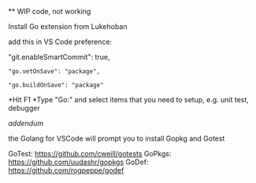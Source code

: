 ** WIP code, not working

Install Go extension from Lukehoban

add this in VS Code preference:

   "git.enableSmartCommit": true,

    "go.vetOnSave": "package",

    "go.buildOnSave": "package"
    


*Hit F1 
*Type "Go:" and select items that you need to setup, e.g. unit test, debugger

*addendum*

the Golang for VSCode will prompt you to install Gopkg and Gotest

GoTest: https://github.com/cweill/gotests
GoPkgs: https://github.com/uudashr/gopkgs
GoDef: https://github.com/rogpeppe/godef
